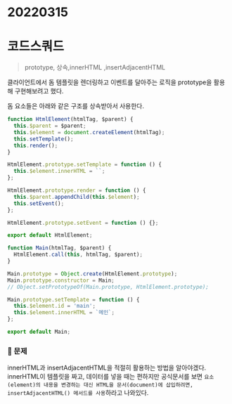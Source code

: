 # 20220315

# 코드스쿼드

> prototype, 상속,innerHTML ,insertAdjacentHTML

클라이언트에서 돔 템플릿을 렌더링하고 이벤트를 달아주는 로직을 prototype을 활용해 구현해보려고 했다.

돔 요소들은 아래와 같은 구조를 상속받아서 사용한다.

```js
function HtmlElement(htmlTag, $parent) {
  this.$parent = $parent;
  this.$element = document.createElement(htmlTag);
  this.setTemplate();
  this.render();
}

HtmlElement.prototype.setTemplate = function () {
  this.$element.innerHTML = ``;
};

HtmlElement.prototype.render = function () {
  this.$parent.appendChild(this.$element);
  this.setEvent();
};

HtmlElement.prototype.setEvent = function () {};

export default HtmlElement;

function Main(htmlTag, $parent) {
  HtmlElement.call(this, htmlTag, $parent);
}

Main.prototype = Object.create(HtmlElement.prototype);
Main.prototype.constructor = Main;
// Object.setPrototypeOf(Main.prototype, HtmlElement.prototype);

Main.prototype.setTemplate = function () {
  this.$element.id = 'main';
  this.$element.innerHTML = `메인`;
};

export default Main;

```

### 🤔 문제

innerHTML과 insertAdjacentHTML을 적절히 활용하는 방법을 알아야겠다. innerHTML이 템플릿을 짜고, 데이터를 넣을 때는 편하지만 공식문서를 보면 `요소(element)의 내용을 변경하는 대신 HTML을 문서(document)에 삽입하려면, insertAdjacentHTML() 메서드를 사용`하라고 나와있다.
